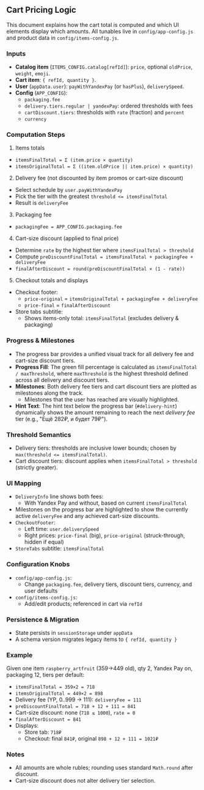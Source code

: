 ## Cart Pricing Logic

This document explains how the cart total is computed and which UI elements display which amounts. All tunables live in `config/app-config.js` and product data in `config/items-config.js`.

### Inputs
- **Catalog item** (`ITEMS_CONFIG.catalog[refId]`): `price`, optional `oldPrice`, `weight`, `emoji`.
- **Cart item**: `{ refId, quantity }`.
- **User** (`appData.user`): `payWithYandexPay` (or `hasPlus`), `deliverySpeed`.
- **Config** (`APP_CONFIG`):
  - `packaging.fee`
  - `delivery.tiers.regular | yandexPay`: ordered thresholds with fees
  - `cartDiscount.tiers`: thresholds with `rate` (fraction) and `percent`
  - `currency`

### Computation Steps
1) Items totals
- `itemsFinalTotal = Σ (item.price × quantity)`
- `itemsOriginalTotal = Σ ((item.oldPrice || item.price) × quantity)`

2) Delivery fee (not discounted by item promos or cart-size discount)
- Select schedule by `user.payWithYandexPay`
- Pick the tier with the greatest `threshold <= itemsFinalTotal`
- Result is `deliveryFee`

3) Packaging fee
- `packagingFee = APP_CONFIG.packaging.fee`

4) Cart-size discount (applied to final price)
- Determine `rate` by the highest tier where `itemsFinalTotal > threshold`
- Compute `preDiscountFinalTotal = itemsFinalTotal + packagingFee + deliveryFee`
- `finalAfterDiscount = round(preDiscountFinalTotal × (1 - rate))`

5) Checkout totals and displays
- Checkout footer:
  - `price-original` = `itemsOriginalTotal + packagingFee + deliveryFee`
  - `price-final` = `finalAfterDiscount`
- Store tabs subtitle:
  - Shows items-only total: `itemsFinalTotal` (excludes delivery & packaging)

### Progress & Milestones
- The progress bar provides a unified visual track for all delivery fee and cart-size discount tiers.
- **Progress Fill**: The green fill percentage is calculated as `itemsFinalTotal / maxThreshold`, where `maxThreshold` is the highest threshold defined across all delivery and discount tiers.
- **Milestones**: Both delivery fee tiers and cart discount tiers are plotted as milestones along the track.
  - Milestones that the user has reached are visually highlighted.
- **Hint Text**: The hint text below the progress bar (`#delivery-hint`) dynamically shows the amount remaining to reach the next *delivery fee* tier (e.g., "Ещё 282₽, и будет 79₽").

### Threshold Semantics
- Delivery tiers: thresholds are inclusive lower bounds; chosen by `max(threshold <= itemsFinalTotal)`.
- Cart discount tiers: discount applies when `itemsFinalTotal > threshold` (strictly greater).

### UI Mapping
- `DeliveryInfo` line shows both fees:
  - With Yandex Pay and without, based on current `itemsFinalTotal`
- Milestones on the progress bar are highlighted to show the currently active `deliveryFee` and any achieved cart-size discounts.
- `CheckoutFooter`:
  - Left time: `user.deliverySpeed`
  - Right prices: `price-final` (big), `price-original` (struck-through, hidden if equal)
- `StoreTabs` subtitle: `itemsFinalTotal`

### Configuration Knobs
- `config/app-config.js`:
  - Change `packaging.fee`, delivery tiers, discount tiers, currency, and user defaults
- `config/items-config.js`:
  - Add/edit products; referenced in cart via `refId`

### Persistence & Migration
- State persists in `sessionStorage` under `appData`
- A schema version migrates legacy items to `{ refId, quantity }`

### Example
Given one item `raspberry_artfruit` (359→449 old), qty 2, Yandex Pay on, packaging 12, tiers per default:
- `itemsFinalTotal = 359×2 = 718`
- `itemsOriginalTotal = 449×2 = 898`
- Delivery fee (YP, 0..999 → 111): `deliveryFee = 111`
- `preDiscountFinalTotal = 718 + 12 + 111 = 841`
- Cart-size discount: none (`718 ≤ 1000`), `rate = 0`
- `finalAfterDiscount = 841`
- Displays:
  - Store tab: `718₽`
  - Checkout: final `841₽`, original `898 + 12 + 111 = 1021₽`

### Notes
- All amounts are whole rubles; rounding uses standard `Math.round` after discount.
- Cart-size discount does not alter delivery tier selection. 